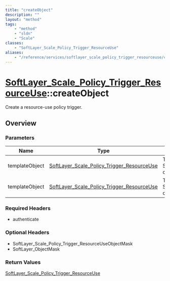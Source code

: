 ```yaml
---
title: "createObject"
description: ""
layout: "method"
tags:
    - "method"
    - "sldn"
    - "Scale"
classes:
    - "SoftLayer_Scale_Policy_Trigger_ResourceUse"
aliases:
    - "/reference/services/softlayer_scale_policy_trigger_resourceuse/createObject"
---
```

# [SoftLayer_Scale_Policy_Trigger_ResourceUse](/reference/services/SoftLayer_Scale_Policy_Trigger_ResourceUse)::createObject

Create a resource-use policy trigger.


## Overview 


### Parameters 
|Name | Type | Description |
| --- | --- | --- |
|templateObject| <a href='/reference/datatypes/SoftLayer_Scale_Policy_Trigger_ResourceUse'>SoftLayer_Scale_Policy_Trigger_ResourceUse </a>| The SoftLayer_Scale_Policy_Trigger_ResourceUse object that you wish to create.|
|templateObject| <a href='/reference/datatypes/SoftLayer_Scale_Policy_Trigger_ResourceUse'>SoftLayer_Scale_Policy_Trigger_ResourceUse </a>| The SoftLayer_Scale_Policy_Trigger_ResourceUse object that you wish to create.|


### Required Headers
* authenticate

### Optional Headers
* SoftLayer_Scale_Policy_Trigger_ResourceUseObjectMask
* SoftLayer_ObjectMask

### Return Values
<a href='/reference/datatypes/SoftLayer_Scale_Policy_Trigger_ResourceUse'>SoftLayer_Scale_Policy_Trigger_ResourceUse </a>

